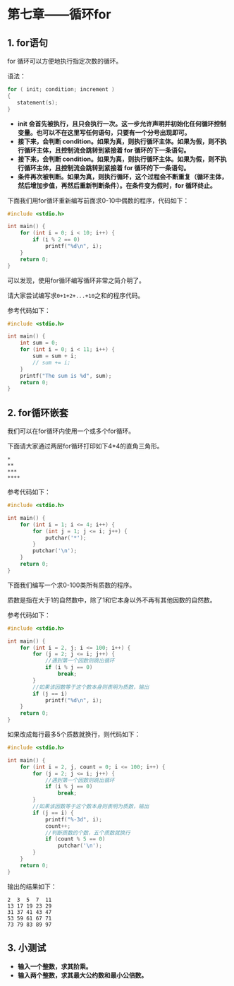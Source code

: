 # 第七章——循环for

## 1. for语句

for 循环可以方便地执行指定次数的循环。

语法：

```c
for ( init; condition; increment )
{
   statement(s);
}
```

- **init 会首先被执行，且只会执行一次。这一步允许声明并初始化任何循环控制变量。也可以不在这里写任何语句，只要有一个分号出现即可。**
- **接下来，会判断 condition。如果为真，则执行循环主体。如果为假，则不执行循环主体，且控制流会跳转到紧接着 for 循环的下一条语句。**
- **接下来，会判断 condition。如果为真，则执行循环主体。如果为假，则不执行循环主体，且控制流会跳转到紧接着 for 循环的下一条语句。**
- **条件再次被判断。如果为真，则执行循环，这个过程会不断重复（循环主体，然后增加步值，再然后重新判断条件）。在条件变为假时，for 循环终止。**

下面我们用for循环重新编写前面求0-10中偶数的程序，代码如下：

```c
#include <stdio.h>

int main() {
    for (int i = 0; i < 10; i++) {
        if (i % 2 == 0)
            printf("%d\n", i);
    }
    return 0;
}
```

可以发现，使用for循环编写循环非常之简介明了。

请大家尝试编写求`0+1+2+...+10`之和的程序代码。

参考代码如下：

```c
#include <stdio.h>

int main() {
    int sum = 0;
    for (int i = 0; i < 11; i++) {
        sum = sum + i;
        // sum += i;
    }
    printf("The sum is %d", sum);
    return 0;
}
```

## 2. for循环嵌套

我们可以在for循环内使用一个或多个for循环。

下面请大家通过两层for循环打印如下4*4的直角三角形。

```plaintext
*
**
***
****
```

参考代码如下：

```c
#include <stdio.h>

int main() {
    for (int i = 1; i <= 4; i++) {
        for (int j = 1; j <= i; j++) {
            putchar('*');
        }
        putchar('\n');
    }
    return 0;
}
```

下面我们编写一个求0-100类所有质数的程序。

质数是指在大于1的自然数中，除了1和它本身以外不再有其他因数的自然数。

参考代码如下：

```c
#include <stdio.h>

int main() {
    for (int i = 2, j; i <= 100; i++) {
        for (j = 2; j <= i; j++) {
            //遇到第一个因数则跳出循环
            if (i % j == 0)
                break;
        }
        //如果该因数等于这个数本身则表明为质数，输出
        if (j == i)
            printf("%d\n", i);
    }
    return 0;
}
```

如果改成每行最多5个质数就换行，则代码如下：

```c
#include <stdio.h>

int main() {
    for (int i = 2, j, count = 0; i <= 100; i++) {
        for (j = 2; j <= i; j++) {
            //遇到第一个因数则跳出循环
            if (i % j == 0)
                break;
        }
        //如果该因数等于这个数本身则表明为质数，输出
        if (j == i) {
            printf("%-3d", i);
            count++;
            //判断质数的个数，五个质数就换行
            if (count % 5 == 0)
                putchar('\n');
        }
    }
    return 0;
}
```

输出的结果如下：

```plaintext
2  3  5  7  11
13 17 19 23 29
31 37 41 43 47
53 59 61 67 71
73 79 83 89 97
```

## 3. 小测试

- **输入一个整数，求其阶乘。**
- **输入两个整数，求其最大公约数和最小公倍数。**